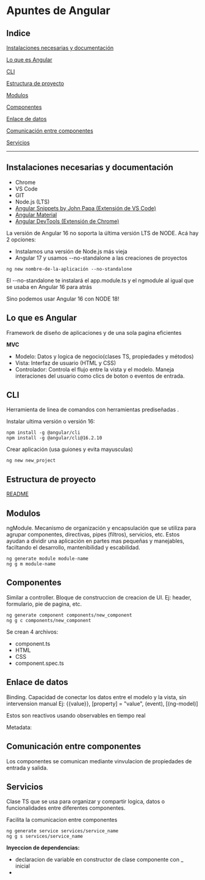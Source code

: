 # Apuntes de Angular

## Indice

[Instalaciones necesarias y documentación](#instalaciones-necesarias-y-documentación)

[Lo que es Angular](#lo-que-es-angular)

[CLI](#cli)

[Estructura de proyecto](#estructura-de-proyecto)

[Modulos](#modulos)

[Componentes](#componentes)

[Enlace de datos](#enlace-de-datos)

[Comunicación entre componentes](#comunicación-entre-componentes)

[Servicios](#servicios)

---

## Instalaciones necesarias y documentación
* Chrome
* VS Code
* GIT
* Node.js (LTS)
* [Angular Snippets by John Papa (Extensión de VS Code)](https://marketplace.visualstudio.com/items?itemName=johnpapa.Angular2)
* [Angular Material](https://material.angular.io/)
* [Angular DevTools (Extensión de Chrome)](https://chrome.google.com/webstore/detail/angular-devtools/ienfalfjdbdpebioblfackkekamfmbnh)

La versión de Angular 16 no soporta la última versión LTS de NODE. Acá hay 2 opciones:
* Instalamos una versión de Node.js más vieja
* Angular 17 y usamos --no-standalone a las creaciones de proyectos

```shell
ng new nombre-de-la-aplicación --no-standalone
```
El --no-standalone te instalará el app.module.ts y el ngmodule al igual que se usaba en Angular 16 para atrás

Sino podemos usar Angular 16 con NODE 18!


## Lo que es Angular
Framework de diseño de aplicaciones y de una sola pagina eficientes

**MVC**
* Modelo: Datos y logica de negocio(clases TS, propiedades y métodos)
* Vista: Interfaz de usuario (HTML y CSS)
* Controlador: Controla el flujo entre la vista y el modelo. Maneja interaciones del usuario como clics de boton o eventos de entrada.


## CLI
Herramienta de linea de comandos con herramientas prediseñadas .

Instalar ultima versión o versión 16: 
```shell
npm install -g @angular/cli
npm install -g @angular/cli@16.2.10
```

Crear aplicación (usa guiones y evita mayusculas)
```shell
ng new new_project
```

## Estructura de proyecto
[README](https://baguilar6174.medium.com/estructura-base-para-cualquier-proyecto-de-angular-6a035a27bfcf)


## Modulos
ngModule. Mecanismo de organización y encapsulación que se utiliza para agrupar componentes, directivas, pipes (filtros), servicios, etc. Estos ayudan a dividir una aplicación en partes mas pequeñas y  manejables, faciltando el desarrollo, mantenibilidad y escabilidad.

```shell
ng generate module module-name
ng g m module-name
```

## Componentes

Similar a controller. Bloque de construccion de creacion de UI.  Ej: header, formulario, pie de pagina, etc.
```shell
ng generate component components/new_component
ng g c components/new_component
```
Se crean 4 archivos:
* component.ts
* HTML
* CSS
* component.spec.ts


## Enlace de datos
Binding. Capacidad de conectar los datos entre el modelo y la vista, sin intervension manual
Ej: {{value}}, [property] = "value", (event), [(ng-model)]

Estos son reactivos usando observables en tiempo real


Metadata:


## Comunicación entre componentes

Los componentes se comunican mediante vinvulacion de propiedades de entrada y salida.

## Servicios

Clase TS que se usa para organizar y compartir logica, datos o funcionalidades entre diferentes componentes.

Facilita la comunicacion entre componentes

```shell
ng generate service services/service_name
ng g s services/service_name
```

**Inyeccion de dependencias:**
* declaracion de variable en constructor de clase componente con _ inicial
* 

